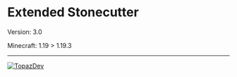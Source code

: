 # Extended Stonecutter

Version: 3.0

Minecraft: 1.19 > 1.19.3

--------------------------------------------
[![TopazDev](https://download.topazdev.fr/Images/topazdev.png)](https://minecraft.topazdev.fr/)
